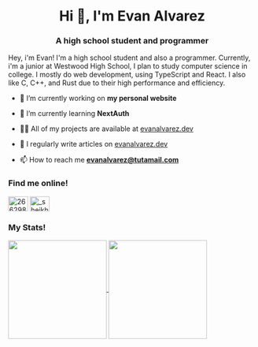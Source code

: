 <h1 align="center">Hi 👋, I'm Evan Alvarez</h1>
<h3 align="center">A high school student and programmer</h3>

<p>
  Hey, i'm Evan! I'm a high school student and also a programmer. Currently, i'm a
  junior at Westwood High School, I plan to study computer science in college. I mostly
  do web development, using TypeScript and React. I also like C, C++, and Rust due to
  their high performance and efficiency.
</p>

- 🔭 I’m currently working on **my personal website**

- 🌱 I’m currently learning **NextAuth**

- 👨‍💻 All of my projects are available at [evanalvarez.dev](https://evanalvarez.dev)

- 📝 I regularly write articles on [evanalvarez.dev](https://evanalvarez.dev)

- 📫 How to reach me **evanalvarez@tutamail.com**

<h3>Find me online!</h3>
<p align="left">
  <a href="https://stackoverflow.com/users/26629850" target="blank"><img align="center" src="https://raw.githubusercontent.com/rahuldkjain/github-profile-readme-generator/master/src/images/icons/Social/stack-overflow.svg" alt="26629850" height="30" width="40" /></a>
  <a href="https://discordapp.com/users/1278461266356338782" target="blank"><img align="center" src="https://raw.githubusercontent.com/rahuldkjain/github-profile-readme-generator/master/src/images/icons/Social/discord.svg" alt="_sheikhevan" height="30" width="40" /></a>
</p>

<h3>My Stats!</h3>
<a href="https://github.com/sheikhevan/sheikhevan">
  <img height=200 align="center" src="https://github-readme-stats.vercel.app/api?username=sheikhevan&show_icons=true&theme=transparent" />
</a>
<a href="https://github.com/sheikhevan/sheikhevan">
  <img height=200 align="center" src="https://github-readme-stats.vercel.app/api/top-langs?username=sheikhevan&langs_count=8&theme=transparent&card_width=320" />
</a>
